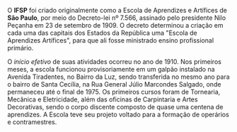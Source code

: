 O **IFSP** foi criado originalmente como a Escola de Aprendizes e Artífices de **São Paulo**, por meio do Decreto-lei nº 7.566, assinado pelo presidente Nilo Peçanha em 23 de setembro de 1909. O decreto determinou a criação em cada uma das capitais dos Estados da República uma "Escola de Aprendizes Artífices", para que ali fosse ministrado ensino profissional primário.

O *início* *efetivo* de suas atividades ocorreu no ano de 1910. Nos primeiros meses, a escola funcionou provisoriamente em um galpão instalado na Avenida Tiradentes, no Bairro da Luz, sendo transferida no mesmo ano para o bairro de Santa Cecília, na Rua General Júlio Marcondes Salgado, onde permaneceu até o final de 1975. Os primeiros cursos foram de Tornearia, Mecânica e Eletricidade, além das oficinas de Carpintaria e Artes Decorativas, sendo o corpo discente composto de quase uma centena de aprendizes. A Escola teve seu projeto voltado para a formação de operários e contramestres.